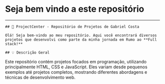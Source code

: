 <html>
<html lang="pt-br">
<head>
    <meta charset="UTF-8">
    <meta http-equiv="X-UA-Compatible" content="IE=edge">
    <meta name="viewport" content="width=device-width, initial-scale=1.0">
    <title>Página Git Hub</title>
    <link rel="shortcut icon" href="img/Thesquid.ink-Free-Flat-Sample-Space-rocket.ico" type="image/x-icon">
    <style>
        h1 {
            align="center";
        }
    </style>
        
</head>
<body>
    <h1>Seja bem vindo a este repositório</h1>
    <hr>

    ## 📕 ProjectCenter - Repositório de Projetos de Gabriel Costa

    Olá! Seja bem-vindo ao meu repositório. Aqui você encontrará diversos projetos que desenvolvi como parte da minha jornada em Rumo ao **Full stack!**

    ## 💡 Descrição Geral 

   Este repositório contém projetos focados em programação, utilizando principalmente HTML, CSS e JavaScript. Eles variam desde pequenos exemplos até projetos completos, mostrando diferentes abordagens e técnicas de desenvolvimento web.

</body>
</html>
